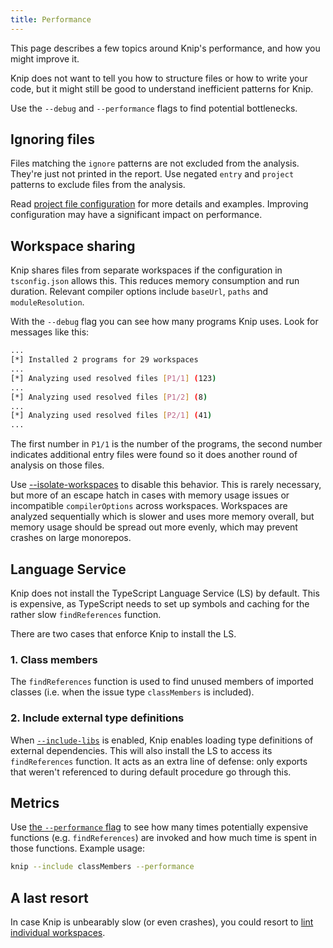 ```yaml
---
title: Performance
---
```


This page describes a few topics around Knip's performance, and how you might
improve it.

Knip does not want to tell you how to structure files or how to write your code,
but it might still be good to understand inefficient patterns for Knip.

Use the `--debug` and `--performance` flags to find potential bottlenecks.

## Ignoring files

Files matching the `ignore` patterns are not excluded from the analysis. They're
just not printed in the report. Use negated `entry` and `project` patterns to
exclude files from the analysis.

Read [project file configuration][1] for more details and examples. Improving
configuration may have a significant impact on performance.

## Workspace sharing

Knip shares files from separate workspaces if the configuration in
`tsconfig.json` allows this. This reduces memory consumption and run duration.
Relevant compiler options include `baseUrl`, `paths` and `moduleResolution`.

With the `--debug` flag you can see how many programs Knip uses. Look for
messages like this:

```sh
...
[*] Installed 2 programs for 29 workspaces
...
[*] Analyzing used resolved files [P1/1] (123)
...
[*] Analyzing used resolved files [P1/2] (8)
...
[*] Analyzing used resolved files [P2/1] (41)
...
```

The first number in `P1/1` is the number of the programs, the second number
indicates additional entry files were found so it does another round of analysis
on those files.

Use [--isolate-workspaces][2] to disable this behavior. This is rarely
necessary, but more of an escape hatch in cases with memory usage issues or
incompatible `compilerOptions` across workspaces. Workspaces are analyzed
sequentially which is slower and uses more memory overall, but memory usage
should be spread out more evenly, which may prevent crashes on large monorepos.

## Language Service

Knip does not install the TypeScript Language Service (LS) by default. This is
expensive, as TypeScript needs to set up symbols and caching for the rather slow
`findReferences` function.

There are two cases that enforce Knip to install the LS.

### 1. Class members

The `findReferences` function is used to find unused members of imported classes
(i.e. when the issue type `classMembers` is included).

### 2. Include external type definitions

When [`--include-libs`][3] is enabled, Knip enables loading type definitions of
external dependencies. This will also install the LS to access its
`findReferences` function. It acts as an extra line of defense: only exports
that weren't referenced to during default procedure go through this.

## Metrics

Use [the `--performance` flag][4] to see how many times potentially expensive
functions (e.g. `findReferences`) are invoked and how much time is spent in
those functions. Example usage:

```sh
knip --include classMembers --performance
```

## A last resort

In case Knip is unbearably slow (or even crashes), you could resort to [lint
individual workspaces][5].

[1]: ./configuring-project-files.md
[2]: ../reference/cli.md#--isolate-workspaces
[3]: ../guides/handling-issues.mdx#external-libraries
[4]: ../reference/cli.md#--performance
[5]: ../features/monorepos-and-workspaces.md#lint-a-single-workspace
